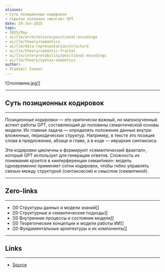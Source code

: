 ```yaml
---
aliases: 
- Суть позиционных кодировок 
- Скрытая половина «мозгов» GPT
date: 29-Jun-2025
tags:
- 2025/May
- ai/llm/architecture/positional-encodings
- ai/llm/theory/semantics
- ai/llm/data-representation/structure
- ai/llm/theory/semantic-fractal
- ai/llm/interpretability/positional-encodings
- ai/llm/theory/syntax-semantics
author:
- Vladimir Ivanov
---
```

![[половина.jpg]]

-----
##  Суть позиционных кодировок 
-----
Позиционные кодировки — это критически важный, но малоизученный аспект работы GPT, составляющий до половины семантической основы модели. Их главная задача — определять положение данных внутри вложенных, периодических структур. Например, в тексте это позиция слова в предложении, абзаце и главе, а в коде — иерархия синтаксиса.

Эти кодировки цикличны и формируют «семантический фрактал», который GPT использует для генерации ответов. Сложность их понимания кроется в «интерференции семантики»: модель одновременно применяет сотни кодировок, чтобы гибко управлять связью между структурой (синтаксисом) и смыслом (семантикой).

---
## Zero-links
---
- [[0 Структуры данных и модели знаний]]
- [[0 Структурные и семантические подходы]]
- [[0 Внутренние процессы и состояния модели]]
- [[0 Теоретические концепции и модели работы ИИ]]
- [[0 Фундаментальные архитектуры и их компоненты]]

---
## Links
---
- [Source](https://t.me/turboproject/1655)